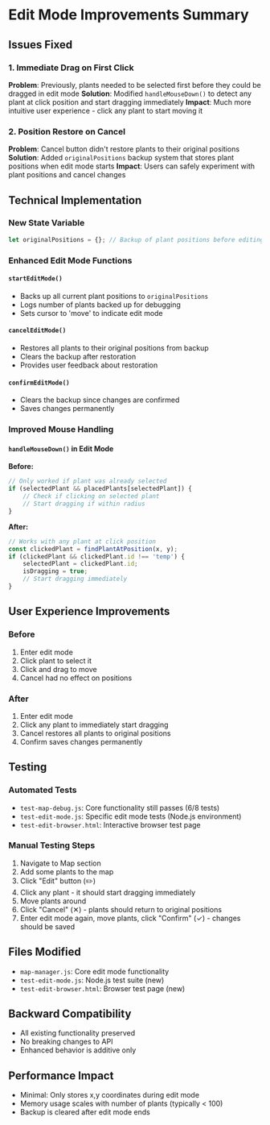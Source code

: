 # Edit Mode Improvements Summary

## Issues Fixed

### 1. **Immediate Drag on First Click**
**Problem**: Previously, plants needed to be selected first before they could be dragged in edit mode
**Solution**: Modified `handleMouseDown()` to detect any plant at click position and start dragging immediately
**Impact**: Much more intuitive user experience - click any plant to start moving it

### 2. **Position Restore on Cancel**
**Problem**: Cancel button didn't restore plants to their original positions
**Solution**: Added `originalPositions` backup system that stores plant positions when edit mode starts
**Impact**: Users can safely experiment with plant positions and cancel changes

## Technical Implementation

### New State Variable
```javascript
let originalPositions = {}; // Backup of plant positions before editing
```

### Enhanced Edit Mode Functions

#### `startEditMode()`
- Backs up all current plant positions to `originalPositions`
- Logs number of plants backed up for debugging
- Sets cursor to 'move' to indicate edit mode

#### `cancelEditMode()`
- Restores all plants to their original positions from backup
- Clears the backup after restoration
- Provides user feedback about restoration

#### `confirmEditMode()`
- Clears the backup since changes are confirmed
- Saves changes permanently

### Improved Mouse Handling

#### `handleMouseDown()` in Edit Mode
**Before:**
```javascript
// Only worked if plant was already selected
if (selectedPlant && placedPlants[selectedPlant]) {
    // Check if clicking on selected plant
    // Start dragging if within radius
}
```

**After:**
```javascript
// Works with any plant at click position
const clickedPlant = findPlantAtPosition(x, y);
if (clickedPlant && clickedPlant.id !== 'temp') {
    selectedPlant = clickedPlant.id;
    isDragging = true;
    // Start dragging immediately
}
```

## User Experience Improvements

### Before
1. Enter edit mode
2. Click plant to select it
3. Click and drag to move
4. Cancel had no effect on positions

### After
1. Enter edit mode
2. Click any plant to immediately start dragging
3. Cancel restores all plants to original positions
4. Confirm saves changes permanently

## Testing

### Automated Tests
- `test-map-debug.js`: Core functionality still passes (6/8 tests)
- `test-edit-mode.js`: Specific edit mode tests (Node.js environment)
- `test-edit-browser.html`: Interactive browser test page

### Manual Testing Steps
1. Navigate to Map section
2. Add some plants to the map
3. Click "Edit" button (✏️)
4. Click any plant - it should start dragging immediately
5. Move plants around
6. Click "Cancel" (✕) - plants should return to original positions
7. Enter edit mode again, move plants, click "Confirm" (✓) - changes should be saved

## Files Modified
- `map-manager.js`: Core edit mode functionality
- `test-edit-mode.js`: Node.js test suite (new)
- `test-edit-browser.html`: Browser test page (new)

## Backward Compatibility
- All existing functionality preserved
- No breaking changes to API
- Enhanced behavior is additive only

## Performance Impact
- Minimal: Only stores x,y coordinates during edit mode
- Memory usage scales with number of plants (typically < 100)
- Backup is cleared after edit mode ends